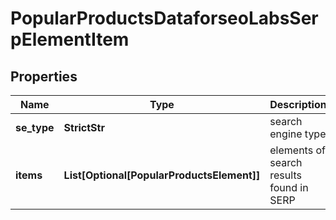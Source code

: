 # PopularProductsDataforseoLabsSerpElementItem


## Properties

| Name | Type | Description | Notes |
|------------ | ------------- | ------------- | -------------|
**se_type** | **StrictStr** | search engine type |[optional]|
**items** | **List[Optional[PopularProductsElement]]** | elements of search results found in SERP |[optional]|